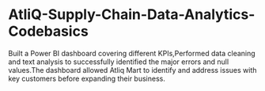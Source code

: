 # AtliQ-Supply-Chain-Data-Analytics-Codebasics
Built a Power BI dashboard covering different KPIs,Performed data cleaning and text analysis to successfully identified the major  errors and null values.The dashboard allowed Atliq Mart to identify and address issues with key  customers before expanding their business. 
